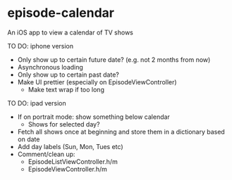 # episode-calendar
An iOS app to view a calendar of TV shows

TO DO: iphone version
- Only show up to certain future date? (e.g. not 2 months from now)
- Asynchronous loading
- Only show up to certain past date? 
- Make UI prettier (especially on EpisodeViewController)
  - Make text wrap if too long

TO DO: ipad version
- If on portrait mode: show something below calendar
  - Shows for selected day?
- Fetch all shows once at beginning and store them in a dictionary based on date
- Add day labels (Sun, Mon, Tues etc)
- Comment/clean up: 
  - EpisodeListViewController.h/m
  - EpisodeViewController.h/m
